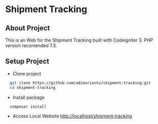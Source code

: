 # Shipment Tracking


## About Project
This is an Web for the Shipment Tracking built with Codeigniter 3. PHP version recomended 7.3.

## Setup Project

- Clone project

```bash
  git clone https://github.com/adimurianto/shipment-tracking.git
  cd shipment-tracking
```

- Install package

```bash
  composer install
```

- Access Local Website
[http://localhost/shipment-tracking](http://localhost/shipment-tracking/)


